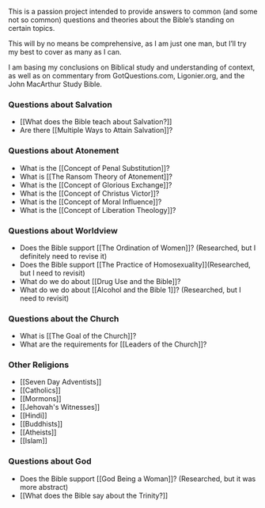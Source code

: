This is a passion project intended to provide answers to common (and some not so common) questions and theories about the Bible’s standing on certain topics. 

This will by no means be comprehensive, as I am just one man, but I’ll try my best to cover as many as I can. 

I am basing my conclusions on Biblical study and understanding of context, as well as on commentary from GotQuestions.com, Ligonier.org, and the John MacArthur Study Bible. 

### Questions about Salvation

- [[What does the Bible teach about Salvation?]]
- Are there [[Multiple Ways to Attain Salvation]]?
### Questions about Atonement

- What is the [[Concept of Penal Substitution]]?
- What is [[The Ransom Theory of Atonement]]?
- What is the [[Concept of Glorious Exchange]]?
- What is the [[Concept of Christus Victor]]?
- What is the [[Concept of Moral Influence]]?
- What is the [[Concept of Liberation Theology]]?

### Questions about Worldview

- Does the Bible support [[The Ordination of Women]]? (Researched, but I definitely need to revise it)
- Does the Bible support [[The Practice of Homosexuality]](Researched, but I need to revisit)
- What do we do about [[Drug Use and the Bible]]?
- What do we do about [[Alcohol and the Bible 1]]? (Researched, but I need to revisit)

### Questions about the Church

- What is [[The Goal of the Church]]?
- What are the requirements for [[Leaders of the Church]]?


### Other Religions

- [[Seven Day Adventists]]
- [[Catholics]]
- [[Mormons]]
- [[Jehovah's Witnesses]]
- [[Hindi]]
- [[Buddhists]]
- [[Atheists]]
- [[Islam]]


### Questions about God

- Does the Bible support [[God Being a Woman]]? (Researched, but it was more abstract)
- [[What does the Bible say about the Trinity?]]






